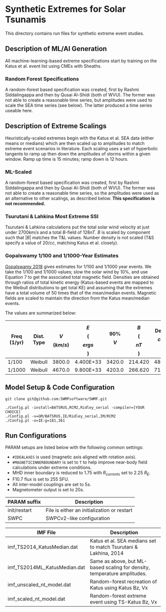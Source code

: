 # Synthetic Extremes for Solar Tsunamis

This directory contains run files for synthetic extreme event studies.

## Description of ML/AI Generation
All machine-learning-based extreme specifications start by training on the
Katus et al. event list using CMEs with Sheaths.

### Random Forest Specifications
A random-forest based specification was created, first by Rashmi Siddalingappa
and then by Qusai Al-Shidi (both of WVU). The former was not able to create
a reasonable time series, but amplitudes were used to scale the SEA time series
(see below). The latter produced a time series useable here.

## Description of Extreme Scalings
Heuristically-scaled extremes begin with the Katus et al. SEA data (either
means or medians) which are then scaled up to amplitudes to match extreme
event scenarios in literature. Each scaling uses a set of hyperbolic tangents
to ramp up then down the amplitudes of storms within a given window.
Ramp up time is 15 minutes; ramp down is 12 hours.

### ML-Scaled
A random-forest based specification was created, first by Rashmi Siddalingappa
and then by Qusai Al-Shidi (both of WVU). The former was not able to create
a reasonable time series, so the amplitudes were used as an alternative to
other scalings, as described below. **This specification is not recommended.**

### Tsurutani & Lahkina Most Extreme SSI
Tsurutani & Lahkina calculations put the total solar wind velocity at just
under 2700$km/s$ and a total $B$-field of 128$nT$. $B$ is scaled by component
such that $|B|$ matches the T&L values. Number density is not scaled (T&S
specify a value of 20$/cc$, matching Katus et al. closely).

### Gopalswamy 1/100 and 1/1000-Year Estimates
[Gopalswamy 2018](https://www.sciencedirect.com/science/article/pii/B9780128127001000029)
gives estimates for 1/100 and 1/1000 year events.
We take the 1/100 and 1/1000 values; slow the solar wind by 10%, and use
Equation 7 to get the associated total magnetic field.
Densities are obtained through ratios of total kinetic energy (Katus-based
events are mapped to the Weibull distributions to get total KE) and assuming
that the extremes have a total volume of 50 times that of the mean/median
events. Magnetic fields are scaled to maintain the direction from the
Katus mean/median events.

The values are summarized below:

| Freq (1/yr) | Dist. Type  |$$V$$ ($km/s$) |$$E$$ ($$ergs$$) |   90% $$V$$   | $$B$$ ($$nT$$)  |Dens ($$ccm$$) |
|-------------|-------------|-------------|-------------|-------------|-------------|-------------|
|    1/100    |   Weibull   |   3800.0    |  4.400E+33  |   3420.0    |   214.420   |   48.635    |
|   1/1000    |   Weibull   |   4670.0    |  9.800E+33  |   4203.0    |   266.620   |   71.722    |


## Model Setup & Code Configuration

```
git clone git@github.com:SWMFsoftware/SWMF.git

./Config.pl -install=BATSRUS,RCM2,Ridley_serial -compiler=[YOUR CHOICE]
./Config.pl -v=GM/BATSRUS,IE/Ridley_serial,IM/RCM2
./Config.pl -o=IE:g=181,361
```

## Run Configurations

PARAM setups are listed below with the following common settings:

- `#IDEALAXES` is used (magnetic axis aligned with rotation axis).
- `#MAGNETICINNERBOUNDARY` is set to `T` to help improve near-body field calculations under extreme conditions.
- MHD inner boundary is reduced to 1.75 with $R_{currents}$ set to 2.25 $R_E$.
- F10.7 flux is set to 255 SFU.
- All inter-model couplings are set to 5$s$.
- Magnetometer output is set to 20$s$.

| PARAM suffix | Description |
|--------------|-------------|
|init/restart | File is either an initialization or restart |
|SWPC          | SWPCv2-like configuration |

| IMF File | Description |
|--------------|-------------|
|imf_TS2014_KatusMedian.dat | Katus et al. SEA medians set to match Tsurutani & Lakhina, 2014 |
|imf_TS2014ML_KatusMedian.dat  | Same as above, but ML-based scaling for density, temperature amplitudes. |
|imf_unscaled_nt_model.dat | Random-forest recreation of Katus using Katus Bz, Vx |
|imf_scaled_nt_model.dat | Random-forest extreme event using TS-Katus Bz, Vx |